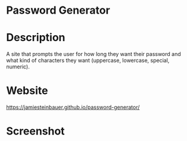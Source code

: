 # Password Generator

# Description
A site that prompts the user for how long they want their password and what kind of characters they want (uppercase, lowercase, special, numeric).

# Website
 https://jamiesteinbauer.github.io/password-generator/

 # Screenshot
 
